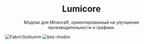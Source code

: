 <div align="center">



# Lumicore


Модпак для Minecraft, ориентированный на улучшение производительности и графики.

</div>

![FabricSodiumm](https://github.com/user-attachments/assets/951d86a1-b1bd-492a-bdc5-ac6a34cda6cb)
![bez-modov](https://github.com/user-attachments/assets/0aee6ca9-c8d6-4c35-89aa-2b7559264e39)
